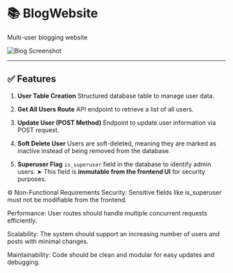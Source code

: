 # 📚 BlogWebsite

Multi-user blogging website

![Blog Screenshot](https://github.com/user-attachments/assets/7ef5a3d6-b1e1-4c1a-ad33-c0f80a99c3a8)

---

## ✅ Features

1. **User Table Creation**
   Structured database table to manage user data.

2. **Get All Users Route**
   API endpoint to retrieve a list of all users.

3. **Update User (POST Method)**
   Endpoint to update user information via POST request.

4. **Soft Delete User**
   Users are soft-deleted, meaning they are marked as inactive instead of being removed from the database.

5. **Superuser Flag**
   `is_superuser` field in the database to identify admin users.
   ➤ This field is **immutable from the frontend UI** for security purposes.

⚙️ Non-Functional Requirements
Security: Sensitive fields like is_superuser must not be modifiable from the frontend.

Performance: User routes should handle multiple concurrent requests efficiently.

Scalability: The system should support an increasing number of users and posts with minimal changes.

Maintainability: Code should be clean and modular for easy updates and debugging.
